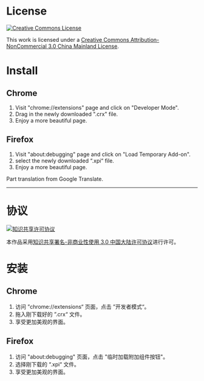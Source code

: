 # License
[![Creative Commons License](https://i.creativecommons.org/l/by-nc/3.0/cn/88x31.png)](https://creativecommons.org/licenses/by-nc/3.0/cn/deed.en)

This work is licensed under a [Creative Commons Attribution-NonCommercial 3.0 China Mainland License](https://creativecommons.org/licenses/by-nc/3.0/cn/deed.en).

# Install

## Chrome
1. Visit "chrome://extensions" page and click on "Developer Mode".
2. Drag in the newly downloaded ".crx" file.
3. Enjoy a more beautiful page.

## Firefox
1. Visit "about:debugging" page and click on "Load Temporary Add-on".
2. select the newly downloaded “.xpi“ file.
3. Enjoy a more beautiful page.

Part translation from Google Translate.

---

# 协议
[![知识共享许可协议](https://i.creativecommons.org/l/by-nc/3.0/cn/88x31.png)](https://creativecommons.org/licenses/by-nc/3.0/cn/deed.zh)

本作品采用[知识共享署名-非商业性使用 3.0 中国大陆许可协议](https://creativecommons.org/licenses/by-nc/3.0/cn/deed.zh)进行许可。

# 安装

## Chrome
1. 访问 ”chrome://extensions“ 页面，点击 ”开发者模式“。
2. 拖入刚下载好的 ”.crx“ 文件。
3. 享受更加美观的界面。

## Firefox
1. 访问 "about:debugging" 页面，点击 "临时加载附加组件按钮"。
2. 选择刚下载的 “.xpi“ 文件。
3. 享受更加美观的界面。
